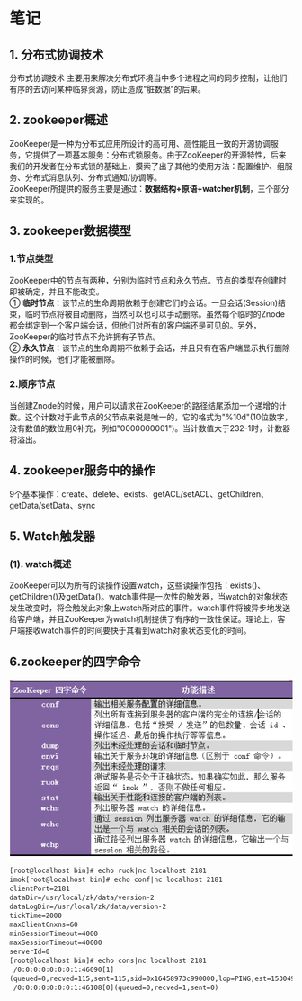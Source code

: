# 笔记
## 1. 分布式协调技术
分布式协调技术 主要用来解决分布式环境当中多个进程之间的同步控制，让他们有序的去访问某种临界资源，防止造成"脏数据"的后果。  
## 2. zookeeper概述
ZooKeeper是一种为分布式应用所设计的高可用、高性能且一致的开源协调服务，它提供了一项基本服务：分布式锁服务。由于ZooKeeper的开源特性，后来我们的开发者在分布式锁的基础上，摸索了出了其他的使用方法：配置维护、组服务、分布式消息队列、分布式通知/协调等。  
ZooKeeper所提供的服务主要是通过：**数据结构+原语+watcher机制**，三个部分来实现的。
## 3. zookeeper数据模型
### 1.节点类型
ZooKeeper中的节点有两种，分别为临时节点和永久节点。节点的类型在创建时即被确定，并且不能改变。  
① **临时节点**：该节点的生命周期依赖于创建它们的会话。一旦会话(Session)结束，临时节点将被自动删除，当然可以也可以手动删除。虽然每个临时的Znode都会绑定到一个客户端会话，但他们对所有的客户端还是可见的。另外，ZooKeeper的临时节点不允许拥有子节点。  
② **永久节点**：该节点的生命周期不依赖于会话，并且只有在客户端显示执行删除操作的时候，他们才能被删除。  
### 2.顺序节点
当创建Znode的时候，用户可以请求在ZooKeeper的路径结尾添加一个递增的计数。这个计数对于此节点的父节点来说是唯一的，它的格式为"%10d"(10位数字，没有数值的数位用0补充，例如"0000000001")。当计数值大于232-1时，计数器将溢出。
## 4. zookeeper服务中的操作
9个基本操作：create、delete、exists、getACL/setACL、getChildren、getData/setData、sync
## 5. Watch触发器
### (1). watch概述
ZooKeeper可以为所有的读操作设置watch，这些读操作包括：exists()、getChildren()及getData()。watch事件是一次性的触发器，当watch的对象状态发生改变时，将会触发此对象上watch所对应的事件。watch事件将被异步地发送给客户端，并且ZooKeeper为watch机制提供了有序的一致性保证。理论上，客户端接收watch事件的时间要快于其看到watch对象状态变化的时间。
## 6.zookeeper的四字命令
![4command](images/4command.png)
```
[root@localhost bin]# echo ruok|nc localhost 2181
imok[root@localhost bin]# echo conf|nc localhost 2181
clientPort=2181
dataDir=/usr/local/zk/data/version-2
dataLogDir=/usr/local/zk/data/version-2
tickTime=2000
maxClientCnxns=60
minSessionTimeout=4000
maxSessionTimeout=40000
serverId=0
[root@localhost bin]# echo cons|nc localhost 2181
 /0:0:0:0:0:0:0:1:46090[1](queued=0,recved=115,sent=115,sid=0x16458973c990000,lop=PING,est=1530494685740,to=30000,lcxid=0xb,lzxid=0x3e1,lresp=1530495725585,llat=0,minlat=0,avglat=0,maxlat=7)
 /0:0:0:0:0:0:0:1:46108[0](queued=0,recved=1,sent=0)
```
